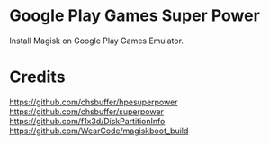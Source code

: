 # Google Play Games Super Power

Install Magisk on Google Play Games Emulator.

# Credits

https://github.com/chsbuffer/hpesuperpower  
https://github.com/chsbuffer/superpower  
https://github.com/f1x3d/DiskPartitionInfo  
https://github.com/WearCode/magiskboot_build  